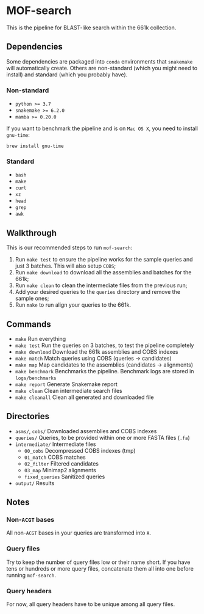 # MOF-search

This is the pipeline for BLAST-like search within the 661k collection.


## Dependencies

Some dependencies are packaged into `conda` environments that `snakemake` will automatically create.
Others are non-standard (which you might need to install) and standard (which you probably have).


### Non-standard
* `python >= 3.7`
* `snakemake >= 6.2.0`
* `mamba >= 0.20.0`

If you want to benchmark the pipeline and is on `Mac OS X`, you need to install `gnu-time`:
```
brew install gnu-time
```

### Standard
* `bash`
* `make`
* `curl`
* `xz`
* `head`
* `grep`
* `awk`

## Walkthrough

This is our recommended steps to run `mof-search`:

1. Run `make test` to ensure the pipeline works for the sample queries and just 3 batches. This will also setup `COBS`;
2. Run `make download` to download all the assemblies and batches for the 661k;
3. Run `make clean` to clean the intermediate files from the previous run;
4. Add your desired queries to the `queries` directory and remove the sample ones;
5. Run `make` to run align your queries to the 661k.



## Commands

* `make`            Run everything
* `make test`       Run the queries on 3 batches, to test the pipeline completely
* `make download`   Download the 661k assemblies and COBS indexes
* `make match`      Match queries using COBS (queries -> candidates)
* `make map`        Map candidates to the assemblies (candidates -> alignments)
* `make benchmark`  Benchmarks the pipeline. Benchmark logs are stored in `logs/benchmarks`
* `make report`     Generate Snakemake report
* `make clean`      Clean intermediate search files
* `make cleanall`   Clean all generated and downloaded file



## Directories

* `asms/`, `cobs/` Downloaded assemblies and COBS indexes
* `queries/` Queries, to be provided within one or more FASTA files (`.fa`)
* `intermediate/` Intermediate files
   * `00_cobs` Decompressed COBS indexes (tmp)
   * `01_match` COBS matches
   * `02_filter` Filtered candidates
   * `03_map` Minimap2 alignments
   * `fixed_queries` Sanitized queries
* `output/` Results



## Notes

### Non-`ACGT` bases

All non-`ACGT` bases in your queries are transformed into `A`.

### Query files

Try to keep the number of query files low or their name short.
If you have tens or hundreds or more query files, concatenate them all into one before running `mof-search`.

### Query headers

For now, all query headers have to be unique among all query files.
